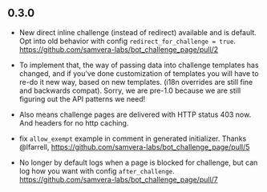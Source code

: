 ## 0.3.0

* New direct inline challenge (instead of redirect) available and is default.
  Opt into old behavior with config `redirect_for_challenge = true`. https://github.com/samvera-labs/bot_challenge_page/pull/2

* To implement that, the way of passing data into challenge templates has changed, and
  if you've done customization of templates you will have to re-do it new way, based
  on new templates. (i18n overrides are still fine and backwards compat). Sorry,
  we are pre-1.0 because we are still figuring out the API patterns we need!

* Also means challenge pages are delivered with HTTP status 403 now. And headers for no http
  caching.

* fix `allow_exempt` example in comment in generated initializer. Thanks @lfarrell, https://github.com/samvera-labs/bot_challenge_page/pull/5

* No longer by default logs when a page is blocked for challenge, but can log how you want with config `after_challenge`. https://github.com/samvera-labs/bot_challenge_page/pull/7
